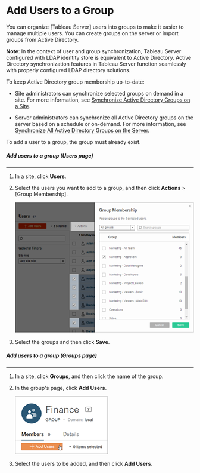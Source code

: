 

Add Users to a Group
====================

You can organize [Tableau Server] users into
groups to make it easier to manage multiple users. You can create groups
on the server or import groups from Active Directory.

**Note**: In the context of user and group synchronization, Tableau
Server configured with LDAP identity store is equivalent to Active
Directory. Active Directory synchronization features in Tableau Server
function seamlessly with properly configured LDAP directory solutions.

To keep Active Directory group membership up-to-date:

-   Site administrators can synchronize selected groups on demand in a
    site. For more information, see [Synchronize Active Directory Groups
    on a
    Site](https://help.tableau.com/current/server/en-us/groups_create_adsync.htm).

-   Server administrators can synchronize all Active Directory groups on
    the server based on a schedule or on-demand. For more information,
    see [Synchronize All Active Directory Groups on the
    Server](https://help.tableau.com/current/server/en-us/groups_globalsync.htm).

To add a user to a group, the group must already exist.



##### Add users to a group (Users page)
----------------------------------------------------------------------------------------------------------------


1.  In a site, click **Users**.

2.  Select the users you want to add to a group, and then click
    **Actions** \> [Group Membership].

    ![](./images/users7.png)

3.  Select the groups and then click **Save**.



##### Add users to a group (Groups page)
-----------------------------------------------------------------------------------------------------------------


1.  In a site, click **Groups**, and then click the name of the group.

2.  In the group\'s page, click **Add Users**.

    ![](./images/groups_addusers.png)

3.  Select the users to be added, and then click **Add Users**.

